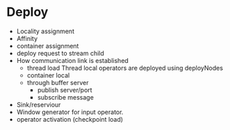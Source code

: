 # Deploy

- Locality assignment
- Affinity
- container assignment
- deploy request to stream child
- How communication link is established
  - thread load
    Thread local operators are deployed using deployNodes 
  - container local
  - through buffer server
    - publish server/port
    - subscribe message
- Sink/reserviour
- Window generator for input operator.
- operator activation (checkpoint load)